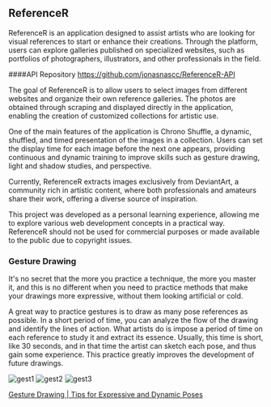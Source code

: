 ## ReferenceR

ReferenceR is an application designed to assist artists who are looking for visual references to start or enhance their creations. Through the platform, users can explore galleries published on specialized websites, such as portfolios of photographers, illustrators, and other professionals in the field.

####API Repository
https://github.com/jonasnascc/ReferenceR-API

The goal of ReferenceR is to allow users to select images from different websites and organize their own reference galleries. The photos are obtained through scraping and displayed directly in the application, enabling the creation of customized collections for artistic use.

One of the main features of the application is Chrono Shuffle, a dynamic, shuffled, and timed presentation of the images in a collection. Users can set the display time for each image before the next one appears, providing continuous and dynamic training to improve skills such as gesture drawing, light and shadow studies, and perspective.

Currently, ReferenceR extracts images exclusively from DeviantArt, a community rich in artistic content, where both professionals and amateurs share their work, offering a diverse source of inspiration.

This project was developed as a personal learning experience, allowing me to explore various web development concepts in a practical way. ReferenceR should not be used for commercial purposes or made available to the public due to copyright issues.

### Gesture Drawing

It's no secret that the more you practice a technique, the more you master it, and this is no different when you need to practice methods that make your drawings more expressive, without them looking artificial or cold.

A great way to practice gestures is to draw as many pose references as possible. In a short period of time, you can analyze the flow of the drawing and identify the lines of action. What artists do is impose a period of time on each reference to study it and extract its essence. Usually, this time is short, like 30 seconds, and in that time the artist can sketch each pose, and thus gain some experience. This practice greatly improves the development of future drawings.

![gest1](https://github.com/user-attachments/assets/b58f978a-6f2d-47bb-8c32-ce0d6cf55c36) ![gest2](https://github.com/user-attachments/assets/39834819-b647-40e7-8133-cbf1873e227f) ![gest3](https://github.com/user-attachments/assets/e5f8a98c-db81-4682-b9fd-e6464583ddb2)

[Gesture Drawing | Tips for Expressive and Dynamic Poses](https://youtu.be/D2gOtDcb8sc)
